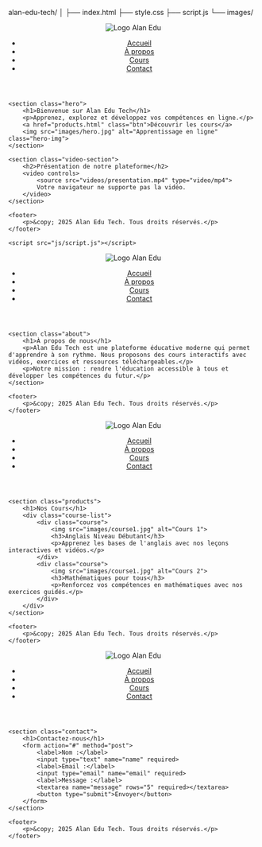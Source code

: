 alan-edu-tech/
│
├── index.html
├── style.css
├── script.js
└── images/
<!DOCTYPE html>
<html lang="fr">
<head>
    <meta charset="UTF-8">
    <meta name="viewport" content="width=device-width, initial-scale=1.0">
    <title>Alan Edu Tech - Accueil</title>
    <link rel="stylesheet" href="css/style.css">
</head>
<body>
    <header>
        <img src="images/logo.png" alt="Logo Alan Edu" class="logo">
        <nav>
            <ul>
                <li><a href="index.html" class="active">Accueil</a></li>
                <li><a href="about.html">À propos</a></li>
                <li><a href="products.html">Cours</a></li>
                <li><a href="contact.html">Contact</a></li>
            </ul>
        </nav>
    </header>

    <section class="hero">
        <h1>Bienvenue sur Alan Edu Tech</h1>
        <p>Apprenez, explorez et développez vos compétences en ligne.</p>
        <a href="products.html" class="btn">Découvrir les cours</a>
        <img src="images/hero.jpg" alt="Apprentissage en ligne" class="hero-img">
    </section>

    <section class="video-section">
        <h2>Présentation de notre plateforme</h2>
        <video controls>
            <source src="videos/presentation.mp4" type="video/mp4">
            Votre navigateur ne supporte pas la vidéo.
        </video>
    </section>

    <footer>
        <p>&copy; 2025 Alan Edu Tech. Tous droits réservés.</p>
    </footer>

    <script src="js/script.js"></script>
</body>
</html>
<!DOCTYPE html>
<html lang="fr">
<head>
    <meta charset="UTF-8">
    <meta name="viewport" content="width=device-width, initial-scale=1.0">
    <title>À propos - Alan Edu Tech</title>
    <link rel="stylesheet" href="css/style.css">
</head>
<body>
    <header>
        <img src="images/logo.png" alt="Logo Alan Edu" class="logo">
        <nav>
            <ul>
                <li><a href="index.html">Accueil</a></li>
                <li><a href="about.html" class="active">À propos</a></li>
                <li><a href="products.html">Cours</a></li>
                <li><a href="contact.html">Contact</a></li>
            </ul>
        </nav>
    </header>

    <section class="about">
        <h1>À propos de nous</h1>
        <p>Alan Edu Tech est une plateforme éducative moderne qui permet d'apprendre à son rythme. Nous proposons des cours interactifs avec vidéos, exercices et ressources téléchargeables.</p>
        <p>Notre mission : rendre l'éducation accessible à tous et développer les compétences du futur.</p>
    </section>

    <footer>
        <p>&copy; 2025 Alan Edu Tech. Tous droits réservés.</p>
    </footer>
</body>
</html>
<!DOCTYPE html>
<html lang="fr">
<head>
    <meta charset="UTF-8">
    <meta name="viewport" content="width=device-width, initial-scale=1.0">
    <title>Cours - Alan Edu Tech</title>
    <link rel="stylesheet" href="css/style.css">
</head>
<body>
    <header>
        <img src="images/logo.png" alt="Logo Alan Edu" class="logo">
        <nav>
            <ul>
                <li><a href="index.html">Accueil</a></li>
                <li><a href="about.html">À propos</a></li>
                <li><a href="products.html" class="active">Cours</a></li>
                <li><a href="contact.html">Contact</a></li>
            </ul>
        </nav>
    </header>

    <section class="products">
        <h1>Nos Cours</h1>
        <div class="course-list">
            <div class="course">
                <img src="images/course1.jpg" alt="Cours 1">
                <h3>Anglais Niveau Débutant</h3>
                <p>Apprenez les bases de l'anglais avec nos leçons interactives et vidéos.</p>
            </div>
            <div class="course">
                <img src="images/course1.jpg" alt="Cours 2">
                <h3>Mathématiques pour tous</h3>
                <p>Renforcez vos compétences en mathématiques avec nos exercices guidés.</p>
            </div>
        </div>
    </section>

    <footer>
        <p>&copy; 2025 Alan Edu Tech. Tous droits réservés.</p>
    </footer>
</body>
</html>
<!DOCTYPE html>
<html lang="fr">
<head>
    <meta charset="UTF-8">
    <meta name="viewport" content="width=device-width, initial-scale=1.0">
    <title>Contact - Alan Edu Tech</title>
    <link rel="stylesheet" href="css/style.css">
</head>
<body>
    <header>
        <img src="images/logo.png" alt="Logo Alan Edu" class="logo">
        <nav>
            <ul>
                <li><a href="index.html">Accueil</a></li>
                <li><a href="about.html">À propos</a></li>
                <li><a href="products.html">Cours</a></li>
                <li><a href="contact.html" class="active">Contact</a></li>
            </ul>
        </nav>
    </header>

    <section class="contact">
        <h1>Contactez-nous</h1>
        <form action="#" method="post">
            <label>Nom :</label>
            <input type="text" name="name" required>
            <label>Email :</label>
            <input type="email" name="email" required>
            <label>Message :</label>
            <textarea name="message" rows="5" required></textarea>
            <button type="submit">Envoyer</button>
        </form>
    </section>

    <footer>
        <p>&copy; 2025 Alan Edu Tech. Tous droits réservés.</p>
    </footer>
</body>
</html>
